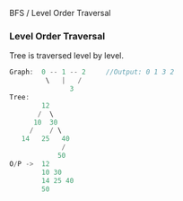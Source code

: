 BFS / Level Order Traversal

### Level Order Traversal
Tree is traversed level by level.
```c
Graph: 	0 -- 1 -- 2		//Output: 0 1 3 2
         \   |	 /
	           3
Tree:
        12
       /  \
      10  30
     /    / \
   14   25   40
             /
            50
O/P ->  12 
        10 30 
        14 25 40 
        50
```
